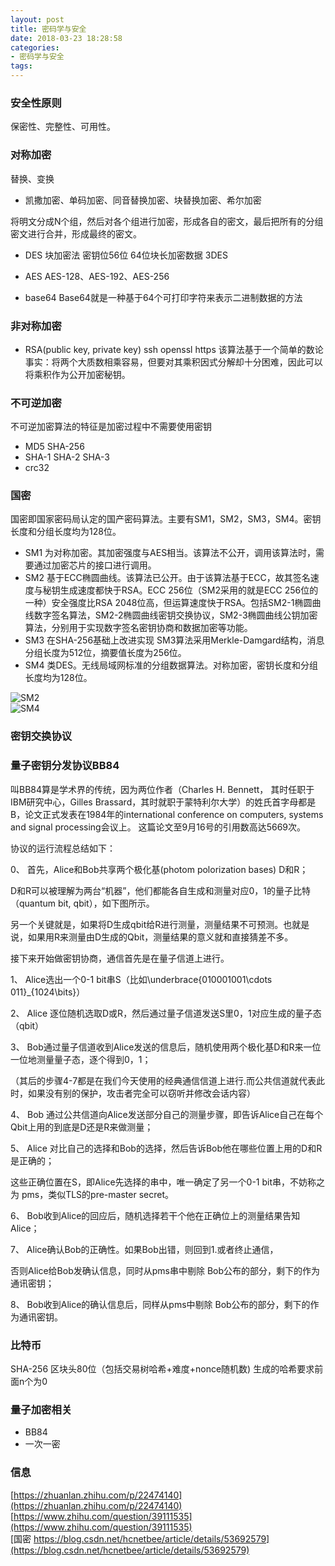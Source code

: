 ```yaml
---
layout: post
title: 密码学与安全
date: 2018-03-23 18:28:58
categories:
- 密码学与安全
tags:
---
```


### 安全性原则

保密性、完整性、可用性。

### 对称加密

替换、变换

- 凯撒加密、单码加密、同音替换加密、块替换加密、希尔加密

将明文分成N个组，然后对各个组进行加密，形成各自的密文，最后把所有的分组密文进行合并，形成最终的密文。

- DES 块加密法 密钥位56位 64位块长加密数据  3DES
- AES AES-128、AES-192、AES-256

- base64 Base64就是一种基于64个可打印字符来表示二进制数据的方法

### 非对称加密

- RSA(public key, private key) ssh openssl https 该算法基于一个简单的数论事实：将两个大质数相乘容易，但要对其乘积因式分解却十分困难，因此可以将乘积作为公开加密秘钥。

### 不可逆加密

不可逆加密算法的特征是加密过程中不需要使用密钥

- MD5 SHA-256 
- SHA-1 SHA-2 SHA-3
- crc32

### 国密

国密即国家密码局认定的国产密码算法。主要有SM1，SM2，SM3，SM4。密钥长度和分组长度均为128位。

- SM1 为对称加密。其加密强度与AES相当。该算法不公开，调用该算法时，需要通过加密芯片的接口进行调用。
- SM2 基于ECC椭圆曲线。该算法已公开。由于该算法基于ECC，故其签名速度与秘钥生成速度都快于RSA。ECC 256位（SM2采用的就是ECC 256位的一种）安全强度比RSA 2048位高，但运算速度快于RSA。包括SM2-1椭圆曲线数字签名算法，SM2-2椭圆曲线密钥交换协议，SM2-3椭圆曲线公钥加密算法，分别用于实现数字签名密钥协商和数据加密等功能。
- SM3 在SHA-256基础上改进实现 SM3算法采用Merkle-Damgard结构，消息分组长度为512位，摘要值长度为256位。
- SM4 类DES。无线局域网标准的分组数据算法。对称加密，密钥长度和分组长度均为128位。

![SM2](https://img-blog.csdn.net/20170312163055305?watermark/2/text/aHR0cDovL2Jsb2cuY3Nkbi5uZXQvaGNuZXRiZWU=/font/5a6L5L2T/fontsize/400/fill/I0JBQkFCMA==/dissolve/70/gravity/Center)  
![SM4](https://img-blog.csdn.net/20170312162913835?watermark/2/text/aHR0cDovL2Jsb2cuY3Nkbi5uZXQvaGNuZXRiZWU=/font/5a6L5L2T/fontsize/400/fill/I0JBQkFCMA==/dissolve/70/gravity/Center)  

### 密钥交换协议

### 量子密钥分发协议BB84

叫BB84算是学术界的传统，因为两位作者（Charles H. Bennett， 其时任职于IBM研究中心，Gilles Brassard，其时就职于蒙特利尔大学）的姓氏首字母都是B，论文正式发表在1984年的international conference on computers, systems and signal processing会议上。 这篇论文至9月16号的引用数高达5669次。

协议的运行流程总结如下： 

0、 首先，Alice和Bob共享两个极化基(photom polorization bases) D和R；

D和R可以被理解为两台“机器”，他们都能各自生成和测量对应0，1的量子比特（quantum bit, qbit），如下图所示。

另一个关键就是，如果将D生成qbit给R进行测量，测量结果不可预测。也就是说，如果用R来测量由D生成的Qbit，测量结果的意义就和直接猜差不多。

接下来开始做密钥协商，通信首先是在量子信道上进行。 

1、 Alice选出一个0-1 bit串S（比如\underbrace{010001001\cdots 011}_{1024\bits}）

2、 Alice 逐位随机选取D或R，然后通过量子信道发送S里0，1对应生成的量子态（qbit）

3、 Bob通过量子信道收到Alice发送的信息后，随机使用两个极化基D和R来一位一位地测量量子态，逐个得到0，1；

（其后的步骤4-7都是在我们今天使用的经典通信信道上进行.而公共信道就代表此时，如果没有别的保护，攻击者完全可以窃听并修改会话内容）

4、 Bob 通过公共信道向Alice发送部分自己的测量步骤，即告诉Alice自己在每个Qbit上用的到底是D还是R来做测量；

5、 Alice 对比自己的选择和Bob的选择，然后告诉Bob他在哪些位置上用的D和R是正确的；

这些正确位置在S，即Alice先选择的串中，唯一确定了另一个0-1 bit串，不妨称之为 pms，类似TLS的pre-master secret。

6、 Bob收到Alice的回应后，随机选择若干个他在正确位上的测量结果告知Alice；

7、 Alice确认Bob的正确性。如果Bob出错，则回到1.或者终止通信，

否则Alice给Bob发确认信息，同时从pms串中剔除 Bob公布的部分，剩下的作为通讯密钥；

8、 Bob收到Alice的确认信息后，同样从pms中剔除 Bob公布的部分，剩下的作为通讯密钥。

### 比特币

SHA-256 区块头80位（包括交易树哈希+难度+nonce随机数) 生成的哈希要求前面n个为0


### 量子加密相关

- BB84
- 一次一密

### 信息

[https://zhuanlan.zhihu.com/p/22474140](https://zhuanlan.zhihu.com/p/22474140)  
[https://www.zhihu.com/question/39111535](https://www.zhihu.com/question/39111535)  
[国密 https://blog.csdn.net/hcnetbee/article/details/53692579](https://blog.csdn.net/hcnetbee/article/details/53692579)  
